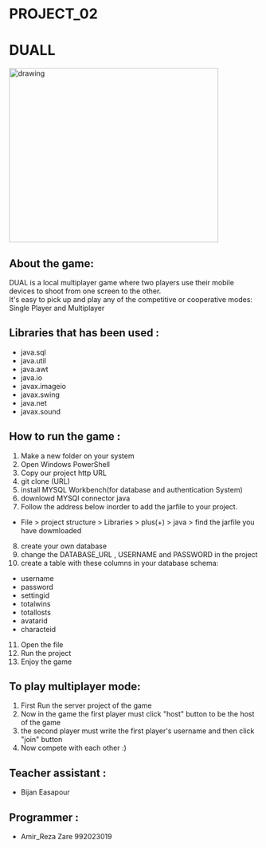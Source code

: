 # PROJECT_02
# DUALL

<img src="https://user-images.githubusercontent.com/76550627/121822455-670cbe00-ccb4-11eb-8e94-a1ded74ea6fd.png" alt="drawing"  width="420" height="350" />

## About the game:
DUAL is a local multiplayer game where two players use their mobile devices to shoot from one screen to the other. <br/>
It's easy to pick up and play any of the competitive or cooperative modes: Single Player and Multiplayer

## Libraries that has been used :
* java.sql
* java.util
* java.awt
* java.io
* javax.imageio
* javax.swing
* java.net
* javax.sound

## How to run the game :
1. Make a new folder on your system
2. Open Windows PowerShell 
3. Copy our project http URL
4. git clone (URL)
5. install MYSQL Workbench(for database and authentication System)
6. downlowd MYSQl connector java
7. Follow the address below inorder to add the jarfile to your project.
  * File > project structure > Libraries > plus(+) > java > find the jarfile you have dowmloaded
8. create your own database
9. change the DATABASE_URL , USERNAME and PASSWORD in the project
10. create a table with these columns in your database schema:
 * username
 * password
 * settingid
 * totalwins
 * totallosts
 * avatarid
 * characteid
11. Open the file 
12. Run the project
13. Enjoy the game
## To play multiplayer mode:
1. First Run the server project of the game
2. Now in the game the first player must click "host" button to be the host of the game
3. the second player must write the first player's username and then click "join" button
4. Now compete with each other :)

## Teacher assistant :
* Bijan Easapour

## Programmer :
* Amir_Reza Zare 992023019
